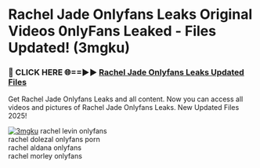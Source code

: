 # Rachel Jade Onlyfans Leaks Original Videos 0nlyFans Leaked - Files Updated! (3mgku)

<h3>🔴 CLICK HERE 🌐==►► <a href="https://tinyurl.com/2r6w6z4p" rel="nofollow">Rachel Jade Onlyfans Leaks Updated Files</a></h3>

Get Rachel Jade Onlyfans Leaks and all content. Now you can access all videos and pictures of Rachel Jade Onlyfans Leaks. New Updated Files 2025!

[![3mgku](https://i.imgur.com/CCmkfDU.gif)](https://tinyurl.com/2r6w6z4p)
rachel levin onlyfans<br>
rachel dolezal onlyfans porn<br>
rachel aldana onlyfans<br>
rachel morley onlyfans